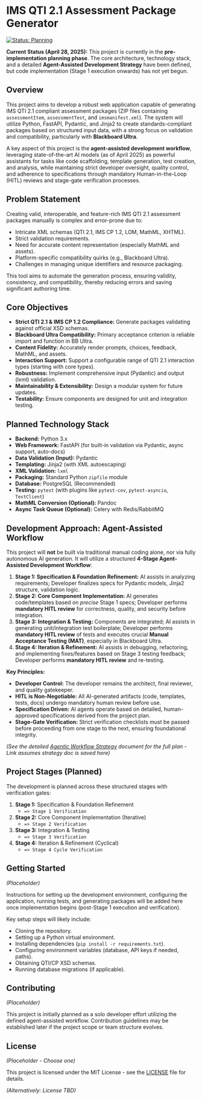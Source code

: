 # IMS QTI 2.1 Assessment Package Generator

[![Status: Planning](https://img.shields.io/badge/status-planning-blue)](./docs/Agentic_Workflow_Strategy.md)

**Current Status (April 28, 2025):** This project is currently in the **pre-implementation planning phase**. The core architecture, technology stack, and a detailed **Agent-Assisted Development Strategy** have been defined, but code implementation (Stage 1 execution onwards) has not yet begun.

## Overview

This project aims to develop a robust web application capable of generating IMS QTI 2.1 compliant assessment packages (ZIP files containing `assessmentItem`, `assessmentTest`, and `imsmanifest.xml`). The system will utilize Python, FastAPI, Pydantic, and Jinja2 to create standards-compliant packages based on structured input data, with a strong focus on validation and compatibility, particularly with **Blackboard Ultra**.

A key aspect of this project is the **agent-assisted development workflow**, leveraging state-of-the-art AI models (as of April 2025) as powerful assistants for tasks like code scaffolding, template generation, test creation, and analysis, while maintaining strict developer oversight, quality control, and adherence to specifications through mandatory Human-in-the-Loop (HITL) reviews and stage-gate verification processes.

## Problem Statement

Creating valid, interoperable, and feature-rich IMS QTI 2.1 assessment packages manually is complex and error-prone due to:

* Intricate XML schemas (QTI 2.1, IMS CP 1.2, LOM, MathML, XHTML).
* Strict validation requirements.
* Need for accurate content representation (especially MathML and assets).
* Platform-specific compatibility quirks (e.g., Blackboard Ultra).
* Challenges in managing unique identifiers and resource packaging.

This tool aims to automate the generation process, ensuring validity, consistency, and compatibility, thereby reducing errors and saving significant authoring time.

## Core Objectives

* **Strict QTI 2.1 & IMS CP 1.2 Compliance:** Generate packages validating against official XSD schemas.
* **Blackboard Ultra Compatibility:** Primary acceptance criterion is reliable import and function in BB Ultra.
* **Content Fidelity:** Accurately render prompts, choices, feedback, MathML, and assets.
* **Interaction Support:** Support a configurable range of QTI 2.1 interaction types (starting with core types).
* **Robustness:** Implement comprehensive input (Pydantic) and output (lxml) validation.
* **Maintainability & Extensibility:** Design a modular system for future updates.
* **Testability:** Ensure components are designed for unit and integration testing.

## Planned Technology Stack

* **Backend:** Python 3.x
* **Web Framework:** FastAPI (for built-in validation via Pydantic, async support, auto-docs)
* **Data Validation (Input):** Pydantic
* **Templating:** Jinja2 (with XML autoescaping)
* **XML Validation:** `lxml`
* **Packaging:** Standard Python `zipfile` module
* **Database:** PostgreSQL (Recommended)
* **Testing:** `pytest` (with plugins like `pytest-cov`, `pytest-asyncio`, `TestClient`)
* **MathML Conversion (Optional):** Pandoc
* **Async Task Queue (Optional):** Celery with Redis/RabbitMQ

## Development Approach: Agent-Assisted Workflow

This project will **not** be built via traditional manual coding alone, nor via fully autonomous AI generation. It will utilize a structured **4-Stage Agent-Assisted Development Workflow**:

1. **Stage 1: Specification & Foundation Refinement:** AI assists in analyzing requirements; Developer finalizes specs for Pydantic models, Jinja2 structure, validation logic.
2. **Stage 2: Core Component Implementation:** AI generates code/templates based on *precise* Stage 1 specs; Developer performs **mandatory HITL review** for correctness, quality, and security before integration.
3. **Stage 3: Integration & Testing:** Components are integrated; AI assists in generating unit/integration test boilerplate; Developer performs **mandatory HITL review** of tests and executes crucial **Manual Acceptance Testing (MAT)**, especially in Blackboard Ultra.
4. **Stage 4: Iteration & Refinement:** AI assists in debugging, refactoring, and implementing fixes/features based on Stage 3 testing feedback; Developer performs **mandatory HITL review** and re-testing.

**Key Principles:**

* **Developer Control:** The developer remains the architect, final reviewer, and quality gatekeeper.
* **HITL is Non-Negotiable:** All AI-generated artifacts (code, templates, tests, docs) undergo mandatory human review before use.
* **Specification Driven:** AI agents operate based on detailed, human-approved specifications derived from the project plan.
* **Stage-Gate Verification:** Strict verification checklists must be passed before proceeding from one stage to the next, ensuring foundational integrity.

*(See the detailed [Agentic Workflow Strategy](./docs/Agentic_Workflow_Strategy.md) document for the full plan - Link assumes strategy doc is saved here)*

## Project Stages (Planned)

The development is planned across these structured stages with verification gates:

1. **Stage 1:** Specification & Foundation Refinement
    * `=> Stage 1 Verification`
2. **Stage 2:** Core Component Implementation (Iterative)
    * `=> Stage 2 Verification`
3. **Stage 3:** Integration & Testing
    * `=> Stage 3 Verification`
4. **Stage 4:** Iteration & Refinement (Cyclical)
    * `=> Stage 4 Cycle Verification`

## Getting Started

*(Placeholder)*

Instructions for setting up the development environment, configuring the application, running tests, and generating packages will be added here once implementation begins (post-Stage 1 execution and verification).

Key setup steps will likely include:

* Cloning the repository.
* Setting up a Python virtual environment.
* Installing dependencies (`pip install -r requirements.txt`).
* Configuring environment variables (database, API keys if needed, paths).
* Obtaining QTI/CP XSD schemas.
* Running database migrations (if applicable).

## Contributing

*(Placeholder)*

This project is initially planned as a solo developer effort utilizing the defined agent-assisted workflow. Contribution guidelines may be established later if the project scope or team structure evolves.

## License

*(Placeholder - Choose one)*

This project is licensed under the MIT License - see the [LICENSE](LICENSE) file for details.

*(Alternatively: License TBD)*
